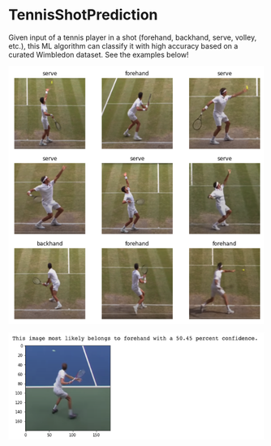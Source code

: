 # TennisShotPrediction
Given input of a tennis player in a shot (forehand, backhand, serve, volley, etc.), this ML algorithm can classify it with high accuracy based on a curated Wimbledon dataset. See the examples below!

![Dataset Visualization](dataset.png)


![Sample Prediction](samplepred.png)
